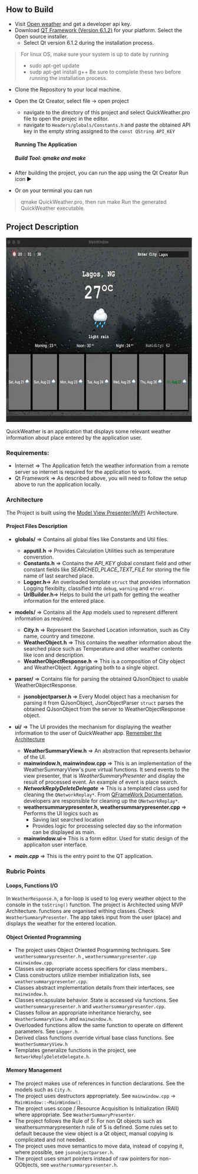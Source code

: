 
## How to Build
* Visit [Open weather](https://openweathermap.org/forecast16) and get a developer api key. 
* Download [QT Framework (Version 6.1.2)](https://www.qt.io/download) for your platform. Select the Open source installer. 
	* Select Qt version 6.1.2 during the installation process.  
> For linux OS, make sure your system is up to date by running 
> * sudo apt-get update
> * sudp apt-get install g++
Be sure to complete these two before running the installation process. 
* Clone the Repository to your local machine. 
* Open the Qt Creator, select file -> open project
	* navigate to the directory of this project and select QuickWeather.pro file to open the projec in the editor.
	* navigate to `Headers/globals/Constants.h` and paste the obtained API key in the empty string assigned to the `const QString API_KEY`
	#### Running The Application
	##### Build Tool: qmake and make
	
* After building the project, you can run the app using the Qt Creator Run icon ▶️
* Or on your terminal you can run 
 > qmake QuickWeather.pro, then run
 > make
 > Run the generated QuickWeather executable. 
 
 ## Project Description
<img src="app_demo.gif" width="700" height="500" />

 QuickWeather is an application that displays some relevant weather information about place entered by the application user. 
 ### Requirements: 
 * Internet => The Application fetch the weather information from a remote server so internet is required for the application to work. 
 * Qt Framework => As described above, you will need to follow the setup above to run the application locally. 
 
 ### Architecture
 The Project is built using the [Model View Presenter(MVP)](https://en.wikipedia.org/wiki/Model%E2%80%93view%E2%80%93presenter) Architecture. 
 #### Project Files Description
 * **globals/** => Contains all global files like Constants and Util files.
	 * **apputil.h**  => Provides Calculation Utilities such as temperature converstion.
	 * **Constants.h** => Contains the _API_KEY_ global constant field and other constant fields like _SEARCHED_PLACE_TEXT_FILE_ for storing the file name of last searched place. 
	 * **Logger.h**=> An overloaded template `struct` that provides information Logging flexibilty, classified into `debug`, `warning` and `error`.
	 * **UrlBuilder.h**=> Helps to build the url path for getting the weather information for the entered place. 
	 
* **models/** => Contains all the App models used to represent different information as required. 
	* **City.h** => Represent the Searched Location information, such as City name, country and timezone. 
	* **WeatherObject.h** => This contains the weather information about the searched place such as Temperature and other weather contents like icon and description. 
	* **WeatherObjectResponse.h** => This is a composition of City object and WeatherObject. Aggrigating both to a single object. 
* **parser/** => Contains file for parsing the obtained QJsonObject to usable WeatherObjectResponse. 
	* **jsonobjectparser.h** => Every Model object has a mechanism for parsing it from QJsonObject, JsonObjectParser `struct` parses the obtained QJsonObject from the server to WeatherObjectResponse object. 
* **ui/** => The UI provides the mechanism for displaying the weather information to the user of QuickWeather app.
	[Remember the Architecture](https://en.wikipedia.org/wiki/Model%E2%80%93view%E2%80%93presenter) 
	* **WeatherSummaryView.h** => An abstraction that represents behavior of the UI. 
	*  **mainwindow.h, mainwindow.cpp** => This is an implementation of the WeatherSummaryView's pure virtual functions. It send events to the view presenter, that is _WeatherSummaryPresenter_ and display the result of processed event. An example of event is place search.
	* **_NetworkReplyDeleteDelegate_** => This is a templated class used for cleaning the `QNetworkReplay*`. From [QFrameWork Documentation](https://doc.qt.io/qt-5/qnetworkreply.html), developers are responsible for cleaning up the `QNetworkReplay*`. 
	* **weathersummarypresenter.h, weathersummarypresenter.cpp** => Performs the UI logics such as
		* Saving last searched location
		* Provides logic for processing selected day so the information can be displayed as main. 
	* **mainwindow.ui**=> This is a form editor. Used for static design of the applicaiton user interface. 
* **_main.cpp_** => This is the entry point to the QT application. 

### Rubric Points
#### Loops, Functions I/O
In `WeatherResponse.h`, a for-loop is used to log every weather object to the console in the `toString()` function. 
The project is Architected using MVP Architecture. functions are organised withing classes. Check `WeatherSummaryPresenter`. 
The app takes input from the user (place) and displays the weather for the entered location. 
#### Object Oriented Programming
* The project uses Object Oriented Programming techniques. See `weathersummarypresenter.h` , `weathersummarypresenter.cpp ` `mainwindow.cpp`. 
* Classes use appropriate access specifiers for class members..
* Class constructors utilize member initialization lists, see `weathersummarypresenter.cpp`. 
* Classes abstract implementation details from their interfaces, see 	`mainwindow.h`.
* Classes encapsulate behavior. State is accessed via functions. See `weathersummarypresenter.h` and `weathersummarypresenter.cpp`. 
* Classes follow an appropriate inheritance hierarchy, see `WeatherSummaryView.h` and `mainwindow.h`.
* Overloaded functions allow the same function to operate on different parameters. See `Logger.h`. 
* Derived class functions override virtual base class functions. See `WeatherSummaryView.h`
* Templates generalize functions in the project, see `NetworkReplyDeleteDelegate.h`. 

#### Memory Management
* The project makes use of references in function declarations. See the models such as `City.h`.
* The project uses destructors appropriately. See `mainwindow.cpp` -> `MainWindow::~MainWindow()`. 
* The project uses scope / Resource Acquisition Is Initialization (RAII) where appropriate. See `WeatherSummaryPresenter`. 
* The project follows the Rule of 5: For non Qt objects such as weathersummarypresenter.h rule of 5 is defined. Some rules set to default because the view object is a Qt object, manual copying is complicated and not needed. 
* The project uses move semantics to move data, instead of copying it, where possible, see `jsonobjectparser.h`.
* The project uses smart pointers instead of raw pointers for non-QObjects, see `weathersummarypresenter.h`. 
